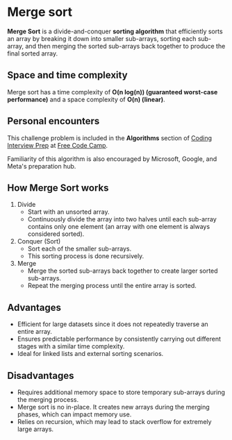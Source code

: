 # Merge sort

**Merge Sort** is a divide-and-conquer **sorting algorithm** that efficiently sorts an array by breaking it down into smaller sub-arrays, sorting each sub-array, and then merging the sorted sub-arrays back together to produce the final sorted array.

## Space and time complexity

Merge sort has a time complexity of **O(n log(n)) (guaranteed worst-case performance)** and a space complexity of **O(n) (linear)**.

## Personal encounters

This challenge problem is included in the **Algorithms** section of [Coding Interview Prep](https://www.freecodecamp.org/learn/coding-interview-prep/) at [Free Code Camp](https://freecodecamp.org).

Familiarity of this algorithm is also encouraged by Microsoft, Google, and Meta's preparation hub.

## How Merge Sort works

1. Divide
    - Start with an unsorted array.
    - Continuously divide the array into two halves until each sub-array contains only one element (an array with one element is always considered sorted).
2. Conquer (Sort)
    - Sort each of the smaller sub-arrays.
    - This sorting process is done recursively.
3. Merge
    - Merge the sorted sub-arrays back together to create larger sorted sub-arrays.
    - Repeat the merging process until the entire array is sorted.

## Advantages

- Efficient for large datasets since it does not repeatedly traverse an entire array.
- Ensures predictable performance by consistently carrying out different stages with a similar time complexity.
- Ideal for linked lists and external sorting scenarios.

## Disadvantages

- Requires additional memory space to store temporary sub-arrays during the merging process.
- Merge sort is no in-place. It creates new arrays during the merging phases, which can impact memory use.
- Relies on recursion, which may lead to stack overflow for extremely large arrays.
